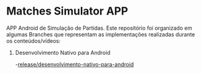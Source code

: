 # Matches Simulator APP

APP Android de Simulação de Partidas. Este repositório foi organizado em algumas Branches que representam as implementações realizadas durante os conteúdos/vídeos:

1. Desenvolvimento Nativo para Android

   -[release/desenvolvimento-nativo-para-android](https://github.com/HiginoDev/matches-simulator-app/tree/release/desenvolvimento-mobile-nativo-para-android)
   
   
